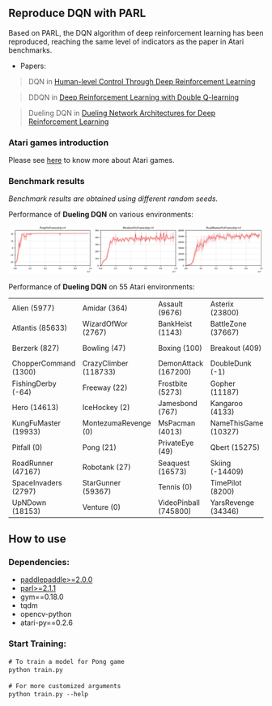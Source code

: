 ## Reproduce DQN with PARL
Based on PARL, the DQN algorithm of deep reinforcement learning has been reproduced, reaching the same level of indicators as the paper in Atari benchmarks.

+ Papers: 

> DQN in [Human-level Control Through Deep Reinforcement Learning](http://www.nature.com/nature/journal/v518/n7540/full/nature14236.html)

> DDQN in [Deep Reinforcement Learning with Double Q-learning](https://arxiv.org/abs/1509.06461)

> Dueling DQN in [Dueling Network Architectures for Deep Reinforcement Learning](https://arxiv.org/abs/1511.06581)

### Atari games introduction
Please see [here](https://gym.openai.com/envs/#atari) to know more about Atari games.

### Benchmark results

*Benchmark results are obtained using different random seeds.*

Performance of **Dueling DQN** on various environments:

<p align="center">
<img src=".benchmark/Dueling DQN.png" alt="result"/>
</p>

Performance of **Dueling DQN** on 55 Atari environments:

|                     |                      |                      |                    |                 |
|---------------------|----------------------|----------------------|--------------------|-----------------|
|Alien (5977)         | Amidar (364)         | Assault (9676)       |Asterix (23800)     | Asteroids (657)  |
|Atlantis (85633)     | WizardOfWor (2767)   | BankHeist (1143)     |BattleZone (37667)  | BeamRider (13570)|
|Berzerk (827)        | Bowling (47)         | Boxing (100)         |Breakout (409)      | Centipede (5103) |
|ChopperCommand (1300)| CrazyClimber (118733)| DemonAttack (167200) |DoubleDunk (-1)     | Enduro (4153)    |
|FishingDerby (-64)   | Freeway (22)         | Frostbite (5273)     |Gopher (11187)      | Gravitar (0)     | 
|Hero (14613)         | IceHockey (2)        | Jamesbond (767)      |Kangaroo (4133)     | Krull (8856)     |
|KungFuMaster (19933) | MontezumaRevenge (0) | MsPacman (4013)      |NameThisGame (10327)| Phoenix (7333)   |
|Pitfall (0)          | Pong (21)            | PrivateEye (49)      |Qbert (15275)       | Riverraid (13410)|
|RoadRunner (47167)   | Robotank (27)        | Seaquest (16573)     |Skiing (-14409)     | Solaris (53)     |
|SpaceInvaders (2797) | StarGunner (59367)   | Tennis (0)           |TimePilot (8200)    | Tutankham (235)  |
|UpNDown (18153)      | Venture (0)          | VideoPinball (745800)|YarsRevenge (34346) | Zaxxon (13233)   |

## How to use
### Dependencies:
+ [paddlepaddle>=2.0.0](https://github.com/PaddlePaddle/Paddle)
+ [parl>=2.1.1](https://github.com/PaddlePaddle/PARL)
+ gym==0.18.0
+ tqdm
+ opencv-python
+ atari-py==0.2.6

### Start Training:
```
# To train a model for Pong game
python train.py

# For more customized arguments
python train.py --help
```
